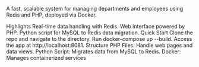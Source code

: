 A fast, scalable system for managing departments and employees using Redis and PHP, deployed via Docker.

Highlights
Real-time data handling with Redis.
Web interface powered by PHP.
Python script for MySQL to Redis data migration.
Quick Start
Clone the repo and navigate to the directory.
Run docker-compose up --build.
Access the app at http://localhost:8081.
Structure
PHP Files: Handle web pages and data views.
Python Script: Migrates data from MySQL to Redis.
Docker: Manages containerized services
